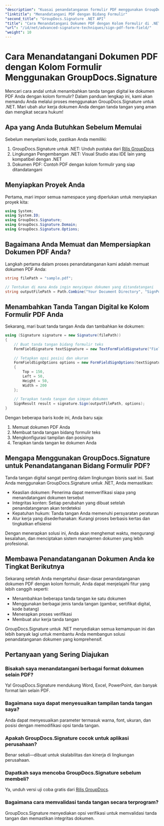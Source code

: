 ```yaml
---
"description": "Kuasai penandatanganan formulir PDF menggunakan GroupDocs.Signature untuk .NET. Buat tanda tangan digital yang aman dan sah secara hukum dengan tutorial langkah demi langkah ini."
"linktitle": "Menandatangani PDF dengan Bidang Formulir"
"second_title": "GroupDocs.Signature .NET API"
"title": "Cara Menandatangani Dokumen PDF dengan Kolom Formulir di .NET"
"url": "/id/net/advanced-signature-techniques/sign-pdf-form-field/"
"weight": 10
---
```


# Cara Menandatangani Dokumen PDF dengan Kolom Formulir Menggunakan GroupDocs.Signature

Mencari cara andal untuk menambahkan tanda tangan digital ke dokumen PDF Anda dengan kolom formulir? Dalam panduan lengkap ini, kami akan memandu Anda melalui proses menggunakan GroupDocs.Signature untuk .NET. Mari ubah alur kerja dokumen Anda dengan tanda tangan yang aman dan mengikat secara hukum!

## Apa yang Anda Butuhkan Sebelum Memulai

Sebelum menyelami kode, pastikan Anda memiliki:

1. GroupDocs.Signature untuk .NET: Unduh pustaka dari [Rilis GroupDocs](https://releases.groupdocs.com/signature/net/)
2. Lingkungan Pengembangan .NET: Visual Studio atau IDE lain yang kompatibel dengan .NET
3. Dokumen PDF: Contoh PDF dengan kolom formulir yang siap ditandatangani

## Menyiapkan Proyek Anda

Pertama, mari impor semua namespace yang diperlukan untuk menyiapkan proyek kita:

```csharp
using System;
using System.IO;
using GroupDocs.Signature;
using GroupDocs.Signature.Domain;
using GroupDocs.Signature.Options;
```

## Bagaimana Anda Memuat dan Mempersiapkan Dokumen PDF Anda?

Langkah pertama dalam proses penandatanganan kami adalah memuat dokumen PDF Anda:

```csharp
string filePath = "sample.pdf";

// Tentukan di mana Anda ingin menyimpan dokumen yang ditandatangani
string outputFilePath = Path.Combine("Your Document Directory", "SignPdfWithFormField", "SignedWithFormField.pdf");
```

## Menambahkan Tanda Tangan Digital ke Kolom Formulir PDF Anda

Sekarang, mari buat tanda tangan Anda dan tambahkan ke dokumen:

```csharp
using (Signature signature = new Signature(filePath))
{
    // Buat tanda tangan bidang formulir teks
    FormFieldSignature textSignature = new TextFormFieldSignature("FieldText", "Value1");
    
    // Tetapkan opsi posisi dan ukuran
    FormFieldSignOptions options = new FormFieldSignOptions(textSignature)
    {
        Top = 150,
        Left = 50,
        Height = 50,
        Width = 200
    };
    
    // Terapkan tanda tangan dan simpan dokumen
    SignResult result = signature.Sign(outputFilePath, options);
}
```

Dengan beberapa baris kode ini, Anda baru saja:
1. Memuat dokumen PDF Anda
2. Membuat tanda tangan bidang formulir teks
3. Mengkonfigurasi tampilan dan posisinya
4. Terapkan tanda tangan ke dokumen Anda

## Mengapa Menggunakan GroupDocs.Signature untuk Penandatanganan Bidang Formulir PDF?

Tanda tangan digital sangat penting dalam lingkungan bisnis saat ini. Saat Anda menggunakan GroupDocs.Signature untuk .NET, Anda memastikan:

- Keaslian dokumen: Penerima dapat memverifikasi siapa yang menandatangani dokumen tersebut
- Integritas konten: Setiap perubahan yang dibuat setelah penandatanganan akan terdeteksi
- Kepatuhan hukum: Tanda tangan Anda memenuhi persyaratan peraturan
- Alur kerja yang disederhanakan: Kurangi proses berbasis kertas dan tingkatkan efisiensi

Dengan menerapkan solusi ini, Anda akan menghemat waktu, mengurangi kesalahan, dan menciptakan sistem manajemen dokumen yang lebih profesional.

## Membawa Penandatanganan Dokumen Anda ke Tingkat Berikutnya

Sekarang setelah Anda mengetahui dasar-dasar penandatanganan dokumen PDF dengan kolom formulir, Anda dapat menjelajahi fitur yang lebih canggih seperti:

- Menambahkan beberapa tanda tangan ke satu dokumen
- Menggunakan berbagai jenis tanda tangan (gambar, sertifikat digital, kode batang)
- Menerapkan proses verifikasi
- Membuat alur kerja tanda tangan

GroupDocs.Signature untuk .NET menyediakan semua kemampuan ini dan lebih banyak lagi untuk membantu Anda membangun solusi penandatanganan dokumen yang komprehensif.

## Pertanyaan yang Sering Diajukan

### Bisakah saya menandatangani berbagai format dokumen selain PDF?
Ya! GroupDocs.Signature mendukung Word, Excel, PowerPoint, dan banyak format lain selain PDF.

### Bagaimana saya dapat menyesuaikan tampilan tanda tangan saya?
Anda dapat menyesuaikan parameter termasuk warna, font, ukuran, dan posisi dengan memodifikasi opsi tanda tangan.

### Apakah GroupDocs.Signature cocok untuk aplikasi perusahaan?
Benar sekali—dibuat untuk skalabilitas dan kinerja di lingkungan perusahaan.

### Dapatkah saya mencoba GroupDocs.Signature sebelum membeli?
Ya, unduh versi uji coba gratis dari [Rilis GroupDocs](https://releases.groupdocs.com/).

### Bagaimana cara memvalidasi tanda tangan secara terprogram?
GroupDocs.Signature menyediakan opsi verifikasi untuk memvalidasi tanda tangan dan memastikan integritas dokumen.